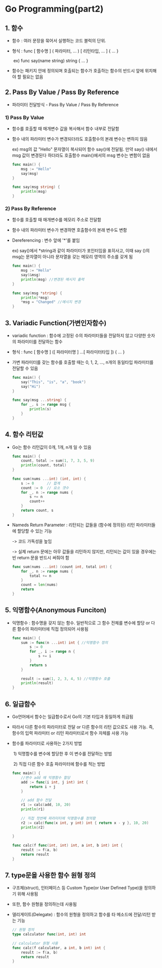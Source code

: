 # Go Programming(part2)

## 1. 함수

* 함수 : 여러 문장을 묶어서 실행하는 코드 블럭의 단위.

* 형식 : func [ 함수명 ] ( 파라미터, ... ) [ 리턴타입, ... ] { ... }

  ​		ex) func say(name string) string { ... }

* 함수는 패키지 안에 정의되며 호출되는 함수가 호출하는 함수의 반드시 앞에 위치해야 할 필요는 없음



## 2. Pass By Value / Pass By Reference

* 파라미터 전달방식 - Pass By Value / Pass By Reference

### 1) Pass By Value

* 함수를 호출할 때 매개변수 값을 복사해서 함수 내부로 전달함

* 함수 내의 파라미터 변수가 변경되더라도 호출함수의 본래 변수는 변하지 않음

  ex) msg의 값 "Hello" 문자열이 복사되어 함수 say()에 전달됨. 만약 say() 내에서 msg 값이 변경된다 하더라도 호출함수 main()에서의 msg 변수는 변함이 없음

  ```go
  func main() {
      msg := "Hello"
      say(msg)
  }
   
  func say(msg string) {
      println(msg)
  }
  ```

### 2) Pass By Reference

* 함수를 호출할 때 매개변수를 메모리 주소로 전달함

* 함수 내의 파라미터 변수가 변경하면 호출함수의 본래 변수도 변함

* Dereferencing : 변수 앞에 '*'를 붙임

  ex) say()에서 *string과 같이 파라미터가 포인터임을 표히사고, 이때 say ()의 msg는 문자열이 아니라 문자열을 갖는 메모리 영역의 주소를 갖게 됨

  ```go
  func main() {
      msg := "Hello"
      say(&msg)
      println(msg) //변경된 메시지 출력
  }
   
  func say(msg *string) {
      println(*msg)
      *msg = "Changed" //메시지 변경
  }
  ```

  

## 3. Variadic Function(가변인자함수)

* variadic function : 함수에 고정된 수의 파라미터들을 전달하지 않고 다양한 숫자의 파라미터를 전달하는 함수

* 형식 : func [ 함수명 ] ([ 파라미터명 ] ...[ 파라미터타입 ]) { ... }

* 가변 파라미터를 갖는 함수를 호출할 때는 0, 1, 2, ..., n개의 동일타입 파라미터를 전달할 수 있음

  ```go
  func main() {   
      say("This", "is", "a", "book")
      say("Hi")
  }
   
  func say(msg ...string) {
      for _, s := range msg {
          println(s)
      }
  }
  ```



## 4. 함수 리턴값

* Go는 함수 리턴값이 0개, 1개, n개 일 수 있음

  ```go
  func main() {
      count, total := sum(1, 7, 3, 5, 9)
      println(count, total)   
  }
   
  func sum(nums ...int) (int, int) {
      s := 0      // 합계
      count := 0  // 요소 갯수
      for _, n := range nums {
          s += n
          count++
      }
      return count, s
  }
  ```

* Nameds Return Parameter : 리턴되는 값들을 (함수에 정의된) 리턴 파라미터들에 할당할 수 있는 기능

  -> 코드 가독성을 높임

  -> 실제 return 문에는 아무 값들을 리턴하지 않지만, 리턴되는 값이 있을 경우에는 빈 return 문을 반드시 써줘야 함

  ```go
  func sum(nums ...int) (count int, total int) {
      for _, n := range nums {
          total += n
      }
      count = len(nums)
      return
  }
  ```

  

## 5. 익명함수(Anonymous Funciton)

* 익명함수 : 함수명을 갖지 않는 함수. 일반적으로 그 함수 전체를 변수에 할당 or 다른 함수의 파라미터에 직접 정의되어 사용됨

  ```go
  func main() {
      sum := func(n ...int) int { //익명함수 정의
          s := 0
          for _, i := range n {
              s += i
          }
          return s
      }
   
      result := sum(1, 2, 3, 4, 5) //익명함수 호출
      println(result)
  }
  ```



## 6. 일급함수

* Go언어에서 함수는 일급함수로서 Go의 기본 타입과 동일하게 취급됨

* 따라서 다른 함수의 파라미터로 전달 or 다른 함수의 리턴 값으로도 사용 가능. 즉, 함수의 입력 파라미터 or 리턴 파라미터로서 함수 자체를 사용 가능

* 함수를 파라미터로 사용하는 2가지 방법

  ​	1) 익명함수를 변수에 할당한 후 이 변수를 전달하는 방법

  ​	2) 직접 다른 함수 호출 파라미터에 함수를 적는 방법

  ```go
  func main() {
      //변수 add 에 익명함수 할당
      add := func(i int, j int) int {
          return i + j
      }
   
      // add 함수 전달
      r1 := calc(add, 10, 20)
      println(r1)
   
      // 직접 첫번째 파라미터에 익명함수를 정의함
      r2 := calc(func(x int, y int) int { return x - y }, 10, 20)
      println(r2)
   
  }
   
  func calc(f func(int, int) int, a int, b int) int {
      result := f(a, b)
      return result
  }
  ```



## 7. type문을 사용한 함수 원형 정의

* 구조체(struct), 인터페이스 등 Custom Type(or User Defined Type)을 정의하기 위해 사용됨

* 또한, 함수 원형을 정의하는데 사용됨

* 델리게이트(Delegate) : 함수의 원형을 정의하고 함수를 타 메소드에 전달/리턴 받는 기능

  ```go
  // 원형 정의
  type calculator func(int, int) int
   
  // calculator 원형 사용
  func calc(f calculator, a int, b int) int {
      result := f(a, b)
      return result
  }
  ```

  



